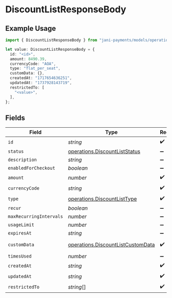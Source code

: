# DiscountListResponseBody

## Example Usage

```typescript
import { DiscountListResponseBody } from "jani-payments/models/operations";

let value: DiscountListResponseBody = {
  id: "<id>",
  amount: 8490.39,
  currencyCode: "AOA",
  type: "flat_per_seat",
  customData: {},
  createdAt: "1717654636251",
  updatedAt: "1737928143719",
  restrictedTo: [
    "<value>",
  ],
};
```

## Fields

| Field                                                                                  | Type                                                                                   | Required                                                                               | Description                                                                            |
| -------------------------------------------------------------------------------------- | -------------------------------------------------------------------------------------- | -------------------------------------------------------------------------------------- | -------------------------------------------------------------------------------------- |
| `id`                                                                                   | *string*                                                                               | :heavy_check_mark:                                                                     | N/A                                                                                    |
| `status`                                                                               | [operations.DiscountListStatus](../../models/operations/discountliststatus.md)         | :heavy_minus_sign:                                                                     | N/A                                                                                    |
| `description`                                                                          | *string*                                                                               | :heavy_minus_sign:                                                                     | N/A                                                                                    |
| `enabledForCheckout`                                                                   | *boolean*                                                                              | :heavy_minus_sign:                                                                     | N/A                                                                                    |
| `amount`                                                                               | *number*                                                                               | :heavy_check_mark:                                                                     | N/A                                                                                    |
| `currencyCode`                                                                         | *string*                                                                               | :heavy_check_mark:                                                                     | N/A                                                                                    |
| `type`                                                                                 | [operations.DiscountListType](../../models/operations/discountlisttype.md)             | :heavy_check_mark:                                                                     | N/A                                                                                    |
| `recur`                                                                                | *boolean*                                                                              | :heavy_minus_sign:                                                                     | N/A                                                                                    |
| `maxRecurringIntervals`                                                                | *number*                                                                               | :heavy_minus_sign:                                                                     | N/A                                                                                    |
| `usageLimit`                                                                           | *number*                                                                               | :heavy_minus_sign:                                                                     | N/A                                                                                    |
| `expiresAt`                                                                            | *string*                                                                               | :heavy_minus_sign:                                                                     | N/A                                                                                    |
| `customData`                                                                           | [operations.DiscountListCustomData](../../models/operations/discountlistcustomdata.md) | :heavy_check_mark:                                                                     | Any valid JSON value                                                                   |
| `timesUsed`                                                                            | *number*                                                                               | :heavy_minus_sign:                                                                     | N/A                                                                                    |
| `createdAt`                                                                            | *string*                                                                               | :heavy_check_mark:                                                                     | N/A                                                                                    |
| `updatedAt`                                                                            | *string*                                                                               | :heavy_check_mark:                                                                     | N/A                                                                                    |
| `restrictedTo`                                                                         | *string*[]                                                                             | :heavy_check_mark:                                                                     | N/A                                                                                    |
